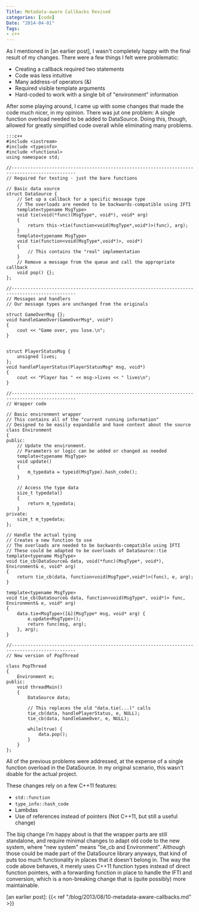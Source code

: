 ```yaml
---
Title: Metadata-aware Callbacks Revised
categories: [code]
Date: "2014-04-01"
Tags:
- c++
---
```


As I mentioned in [an earlier post], I wasn't completely happy with the final result of my changes. There were a few things I felt were problematic:

- Creating a callback required two statements
- Code was less intuitive
- Many address-of operators (&amp;)
- Required visible template arguments
- Hard-coded to work with a single bit of "environment" information

After some playing around, I came up with some changes that made the code much nicer, in my opinion. There was jut one problem: A single function overload needed to be added to DataSource. Doing this, though, allowed for greatly simplified code overall while eliminating many problems.

	:::c++
	#include <iostream>
	#include <typeinfo>
	#include <functional>
	using namespace std;

	//----------------------------------------------------------------------------------------------
	// Required for testing - just the bare functions

	// Basic data source
	struct DataSource {
		// Set up a callback for a specific message type
		// The overloads are needed to be backwards-compatible using IFTI
		template<typename MsgType>
		void tie(void(*func)(MsgType*, void*), void* arg)
		{
			return this->tie(function<void(MsgType*,void*)>(func), arg);
		}
		template<typename MsgType>
		void tie(function<void(MsgType*,void*)>, void*)
		{
			// This contains the "real" implementation
		}
		// Remove a message from the queue and call the appropriate callback
		void pop() {};
	};

	//----------------------------------------------------------------------------------------------
	// Messages and handlers
	// Our message types are unchanged from the originals

	struct GameOverMsg {};
	void handleGameOver(GameOverMsg*, void*)
	{
		cout << "Game over, you lose.\n";
	}


	struct PlayerStatusMsg {
		unsigned lives;
	};
	void handlePlayerStatus(PlayerStatusMsg* msg, void*)
	{
		cout << "Player has " << msg->lives << " lives\n";
	}

	//----------------------------------------------------------------------------------------------
	// Wrapper code

	// Basic environment wrapper
	// This contains all of the "current running information"
	// Designed to be easily expandable and have context about the source
	class Environment
	{
	public:
		// Update the environment.
		// Parameters or logic can be added or changed as needed
		template<typename MsgType>
		void update()
		{
			m_typedata = typeid(MsgType).hash_code();
		}

		// Access the type data
		size_t typedata()
		{
			return m_typedata;
		}
	private:
		size_t m_typedata;
	};

	// Handle the actual tying
	// Creates a new function to use
	// The overloads are needed to be backwards-compatible using IFTI
	// These could be adapted to be overloads of DataSource::tie
	template<typename MsgType>
	void tie_cb(DataSource& data, void(*func)(MsgType*, void*), Environment& e, void* arg)
	{
		return tie_cb(data, function<void(MsgType*,void*)>(func), e, arg);
	}

	template<typename MsgType>
	void tie_cb(DataSource& data, function<void(MsgType*, void*)> func, Environment& e, void* arg)
	{
		data.tie<MsgType>([&](MsgType* msg, void* arg) {
			e.update<MsgType>();
			return func(msg, arg);
		}, arg);
	}

	//----------------------------------------------------------------------------------------------
	// New version of PopThread

	class PopThread
	{
		Environment e;
	public:
		void threadMain()
		{
			DataSource data;

			// This replaces the old "data.tie(...)" calls
			tie_cb(data, handlePlayerStatus, e, NULL);
			tie_cb(data, handleGameOver, e, NULL);

			while(true) {
				data.pop();
			}
		}
	};

All of the previous problems were addressed, at the expense of a single function overload in the DataSource. In my original scenario, this wasn't doable for the actual project.

These changes rely on a few C++11 features:

- `std::function`
- `type_info::hash_code`
- Lambdas
- Use of references instead of pointers (Not C++11, but still a useful change)

The big change I'm happy about is that the wrapper parts are still standalone, and require minimal changes to adapt old code to the new system, where "new system" means "tie_cb and Environment". Although those could be made part of the DataSource library anyways, that kind of puts too much functionality in places that it doesn't belong in. The way the code above behaves, it merely uses C++11 function types instead of direct function pointers, with a forwarding function in place to handle the IFTI and conversion, which is a non-breaking change that is (quite possibly) more maintainable.

[an earlier post]: {{< ref "/blog/2013/08/10-metadata-aware-callbacks.md" >}}
